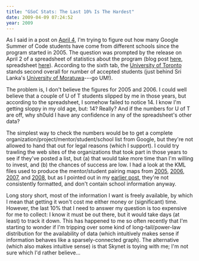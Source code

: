 ```yaml
---
title: "GSoC Stats: The Last 10% Is The Hardest"
date: 2009-04-09 07:24:52
year: 2009
---
```

As I said in a post on <a href="http://pyre.third-bit.com/blog/archives/2309.html">April 4</a>, I'm trying to figure out how many Google Summer of Code students have come from different schools since the program started in 2005. The question was prompted by the release on April 2 of a spreadsheet of statistics about the program (blog post <a href="http://google-opensource.blogspot.com/2009/03/google-summer-of-code-by-numbers.html">here</a>, spreadsheet <a href="http://spreadsheets.google.com/ccc?key=p6DuoA2lJToKmUzoSq6raZQ">here</a>). According to the sixth tab, the <a href="http://www.utoronto.ca">University of Toronto</a> stands second overall for number of accepted students (just behind Sri Lanka's <a href="http://www.mrt.ac.lk/">University of Moratuwa</a>---go UM!).

The problem is, I don't believe the figures for 2005 and 2006. I could well believe that a couple of U of T students slipped by me in those years, but according to the spreadsheet, I somehow failed to notice 14. I know I'm getting sloppy in my old age, but: 14? Really?  And if the numbers for U of T are off, why sh0uld I have any confidence in any of the spreadsheet's other data?

The simplest way to check the numbers would be to get a complete organization/project/mentor/student/school list from Google, but they're not allowed to hand that out for legal reasons (which I support).  I could try trawling the web sites of the organizations that took part in those years to see if they've posted a list, but (a) that would take more time than I'm willing to invest, and (b) the chances of success are low. I had a look at the KML files used to produce the mentor/student pairing maps from <a href="http://code.google.com/soc/2005/map.html">2005</a>, <a href="http://code.google.com/soc/soc_map2006.kml">2006</a>, <a href="http://code.google.com/soc/soc_map2007.kml">2007</a>, and <a href="http://code.google.com/soc/soc_map2008.kml">2008</a>, but as I pointed out in my <a href="http://pyre.third-bit.com/blog/archives/2309.html">earlier post</a>, they're not consistently formatted, and don't contain school information anyway.

Long story short, most of the information I want is freely available, by which I mean that getting it won't cost me either money or (significant) time. However, the last 10% that I need to answer my question is too expensive for me to collect: I know it must be out there, but it would take days (at least) to track it down. This has happened to me so often recently that I'm starting to wonder if I'm tripping over some kind of long-tail/power-law distribution for the availability of data (which intuitively makes sense if information behaves like a sparsely-connected graph).  The alternative (which also makes intuitive sense) is that Skynet is toying with me; I'm not sure which I'd rather believe...
